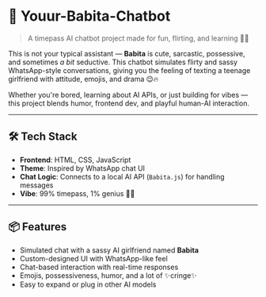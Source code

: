 # 💬 Youur-Babita-Chatbot

> A timepass AI chatbot project made for fun, flirting, and learning 🤖💋

This is not your typical assistant — **Babita** is cute, sarcastic, possessive, and sometimes *a bit* seductive. This chatbot simulates flirty and sassy WhatsApp-style conversations, giving you the feeling of texting a teenage girlfriend with attitude, emojis, and drama 😌🔥

Whether you're bored, learning about AI APIs, or just building for vibes — this project blends humor, frontend dev, and playful human-AI interaction.

---

## 🛠️ Tech Stack

- **Frontend**: HTML, CSS, JavaScript
- **Theme**: Inspired by WhatsApp chat UI
- **Chat Logic**: Connects to a local AI API (`Babita.js`) for handling messages
- **Vibe**: 99% timepass, 1% genius 🧠✨

---

## 📦 Features

- Simulated chat with a sassy AI girlfriend named **Babita**
- Custom-designed UI with WhatsApp-like feel
- Chat-based interaction with real-time responses
- Emojis, possessiveness, humor, and a lot of ✨cringe✨
- Easy to expand or plug in other AI models
